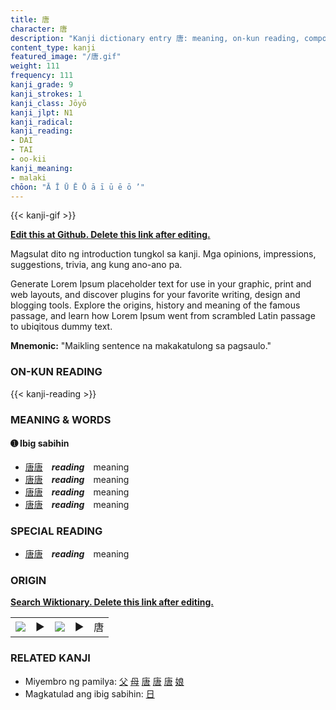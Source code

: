 ```yaml
---
title: 唐
character: 唐
description: "Kanji dictionary entry 唐: meaning, on-kun reading, compounds, origin, related kanji"
content_type: kanji
featured_image: "/唐.gif"
weight: 111
frequency: 111
kanji_grade: 9
kanji_strokes: 1
kanji_class: Jōyō
kanji_jlpt: N1
kanji_radical: 
kanji_reading: 
- DAI
- TAI
- oo-kii
kanji_meaning:
- malaki
chōon: "Ā Ī Ū Ē Ō ā ī ū ē ō ’"
---
```

[//]: # (Don't edit the line below. Kanji animated GIF code is automatically generated.)
{{< kanji-gif >}}

[//]: # (Edit below this line.)

**[Edit this at Github. Delete this link after editing.](https://github.com/tim0g/tim/tree/main/content/kanji/唐/index.md)**

Magsulat dito ng introduction tungkol sa kanji. Mga opinions, impressions, suggestions, trivia, ang kung ano-ano pa.

Generate Lorem Ipsum placeholder text for use in your graphic, print and web layouts, and discover plugins for your favorite writing, design and blogging tools. Explore the origins, history and meaning of the famous passage, and learn how Lorem Ipsum went from scrambled Latin passage to ubiqitous dummy text.
 
**Mnemonic:** "Maikling sentence na makakatulong sa pagsaulo."

### ON-KUN READING

[//]: # (Don't edit the line below. ON-KUN READING code is automatically generated.)
{{< kanji-reading >}}

### MEANING & WORDS

#### ➊ **Ibig sabihin**
  - [唐](../唐)[唐](../唐)　***reading***　meaning
  - [唐](../唐)[唐](../唐)　***reading***　meaning
  - [唐](../唐)[唐](../唐)　***reading***　meaning
  - [唐](../唐)[唐](../唐)　***reading***　meaning

### SPECIAL READING
  - [唐](../唐)[唐](../唐)　***reading***　meaning

### ORIGIN

**[Search Wiktionary. Delete this link after editing.](https://wiktionary.org/wiki/唐)**
<table class="kanji-table"><tr><td>
<img src="60px-唐-bronze.svg.png">
</td><td>▶</td><td>
<img src="60px-唐-oracle.svg.png">
</td><td>▶</td>
<td class="kanji-origin">唐</td>
</tr></table>

### RELATED KANJI
- Miyembro ng pamilya: [父](../父) [母](../母) [唐](../唐) [唐](../唐) [唐](../唐) [娘](../娘)
- Magkatulad ang ibig sabihin: [日](../日)
